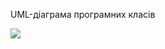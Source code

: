 UML-діаграма програмних класів

![](https://github.com/oleksandrblazhko/ai202-kovach/blob/ai202-kovach_with_laboratory_work_5/2-SoftwareDesign/2.1-UMLProgramClasses/UML-diagram_of_program_classes.jpg)